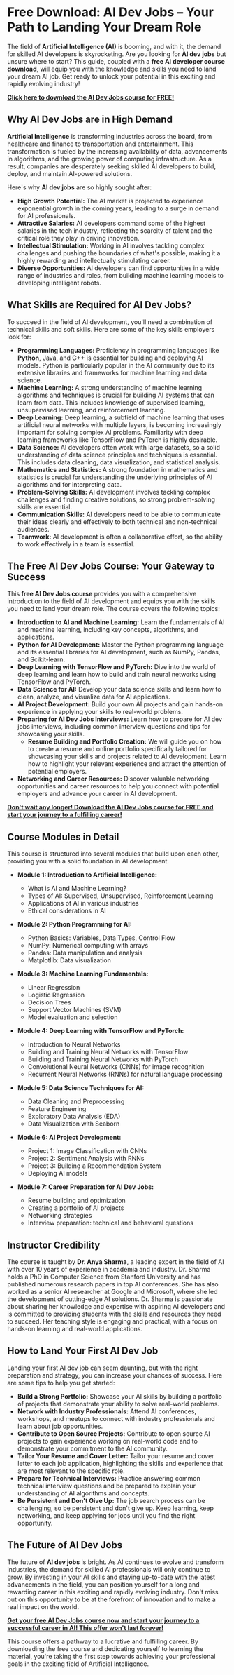# Free Download: AI Dev Jobs – Your Path to Landing Your Dream Role

The field of **Artificial Intelligence (AI)** is booming, and with it, the demand for skilled AI developers is skyrocketing. Are you looking for **AI dev jobs** but unsure where to start?  This guide, coupled with a **free AI developer course download**, will equip you with the knowledge and skills you need to land your dream AI job. Get ready to unlock your potential in this exciting and rapidly evolving industry!

[**Click here to download the AI Dev Jobs course for FREE!**](https://udemywork.com/ai-dev-jobs)

## Why AI Dev Jobs are in High Demand

**Artificial Intelligence** is transforming industries across the board, from healthcare and finance to transportation and entertainment. This transformation is fueled by the increasing availability of data, advancements in algorithms, and the growing power of computing infrastructure. As a result, companies are desperately seeking skilled AI developers to build, deploy, and maintain AI-powered solutions.

Here's why **AI dev jobs** are so highly sought after:

*   **High Growth Potential:** The AI market is projected to experience exponential growth in the coming years, leading to a surge in demand for AI professionals.
*   **Attractive Salaries:** AI developers command some of the highest salaries in the tech industry, reflecting the scarcity of talent and the critical role they play in driving innovation.
*   **Intellectual Stimulation:** Working in AI involves tackling complex challenges and pushing the boundaries of what's possible, making it a highly rewarding and intellectually stimulating career.
*   **Diverse Opportunities:** AI developers can find opportunities in a wide range of industries and roles, from building machine learning models to developing intelligent robots.

## What Skills are Required for AI Dev Jobs?

To succeed in the field of AI development, you'll need a combination of technical skills and soft skills. Here are some of the key skills employers look for:

*   **Programming Languages:** Proficiency in programming languages like **Python**, Java, and C++ is essential for building and deploying AI models. Python is particularly popular in the AI community due to its extensive libraries and frameworks for machine learning and data science.
*   **Machine Learning:** A strong understanding of machine learning algorithms and techniques is crucial for building AI systems that can learn from data. This includes knowledge of supervised learning, unsupervised learning, and reinforcement learning.
*   **Deep Learning:** Deep learning, a subfield of machine learning that uses artificial neural networks with multiple layers, is becoming increasingly important for solving complex AI problems. Familiarity with deep learning frameworks like TensorFlow and PyTorch is highly desirable.
*   **Data Science:** AI developers often work with large datasets, so a solid understanding of data science principles and techniques is essential. This includes data cleaning, data visualization, and statistical analysis.
*   **Mathematics and Statistics:** A strong foundation in mathematics and statistics is crucial for understanding the underlying principles of AI algorithms and for interpreting data.
*   **Problem-Solving Skills:** AI development involves tackling complex challenges and finding creative solutions, so strong problem-solving skills are essential.
*   **Communication Skills:** AI developers need to be able to communicate their ideas clearly and effectively to both technical and non-technical audiences.
*   **Teamwork:** AI development is often a collaborative effort, so the ability to work effectively in a team is essential.

## The Free AI Dev Jobs Course: Your Gateway to Success

This **free AI Dev Jobs course** provides you with a comprehensive introduction to the field of AI development and equips you with the skills you need to land your dream role. The course covers the following topics:

*   **Introduction to AI and Machine Learning:** Learn the fundamentals of AI and machine learning, including key concepts, algorithms, and applications.
*   **Python for AI Development:** Master the Python programming language and its essential libraries for AI development, such as NumPy, Pandas, and Scikit-learn.
*   **Deep Learning with TensorFlow and PyTorch:** Dive into the world of deep learning and learn how to build and train neural networks using TensorFlow and PyTorch.
*   **Data Science for AI:** Develop your data science skills and learn how to clean, analyze, and visualize data for AI applications.
*   **AI Project Development:** Build your own AI projects and gain hands-on experience in applying your skills to real-world problems.
*   **Preparing for AI Dev Jobs Interviews:** Learn how to prepare for AI dev jobs interviews, including common interview questions and tips for showcasing your skills.
    *   **Resume Building and Portfolio Creation:** We will guide you on how to create a resume and online portfolio specifically tailored for showcasing your skills and projects related to AI development. Learn how to highlight your relevant experience and attract the attention of potential employers.
*   **Networking and Career Resources:** Discover valuable networking opportunities and career resources to help you connect with potential employers and advance your career in AI development.

[**Don't wait any longer! Download the AI Dev Jobs course for FREE and start your journey to a fulfilling career!**](https://udemywork.com/ai-dev-jobs)

## Course Modules in Detail

This course is structured into several modules that build upon each other, providing you with a solid foundation in AI development.

*   **Module 1: Introduction to Artificial Intelligence:**
    *   What is AI and Machine Learning?
    *   Types of AI: Supervised, Unsupervised, Reinforcement Learning
    *   Applications of AI in various industries
    *   Ethical considerations in AI

*   **Module 2: Python Programming for AI:**
    *   Python Basics: Variables, Data Types, Control Flow
    *   NumPy: Numerical computing with arrays
    *   Pandas: Data manipulation and analysis
    *   Matplotlib: Data visualization

*   **Module 3: Machine Learning Fundamentals:**
    *   Linear Regression
    *   Logistic Regression
    *   Decision Trees
    *   Support Vector Machines (SVM)
    *   Model evaluation and selection

*   **Module 4: Deep Learning with TensorFlow and PyTorch:**
    *   Introduction to Neural Networks
    *   Building and Training Neural Networks with TensorFlow
    *   Building and Training Neural Networks with PyTorch
    *   Convolutional Neural Networks (CNNs) for image recognition
    *   Recurrent Neural Networks (RNNs) for natural language processing

*   **Module 5: Data Science Techniques for AI:**
    *   Data Cleaning and Preprocessing
    *   Feature Engineering
    *   Exploratory Data Analysis (EDA)
    *   Data Visualization with Seaborn

*   **Module 6: AI Project Development:**
    *   Project 1: Image Classification with CNNs
    *   Project 2: Sentiment Analysis with RNNs
    *   Project 3: Building a Recommendation System
    *   Deploying AI models

*   **Module 7: Career Preparation for AI Dev Jobs:**
    *   Resume building and optimization
    *   Creating a portfolio of AI projects
    *   Networking strategies
    *   Interview preparation: technical and behavioral questions

## Instructor Credibility

The course is taught by **Dr. Anya Sharma**, a leading expert in the field of AI with over 10 years of experience in academia and industry. Dr. Sharma holds a PhD in Computer Science from Stanford University and has published numerous research papers in top AI conferences. She has also worked as a senior AI researcher at Google and Microsoft, where she led the development of cutting-edge AI solutions. Dr. Sharma is passionate about sharing her knowledge and expertise with aspiring AI developers and is committed to providing students with the skills and resources they need to succeed. Her teaching style is engaging and practical, with a focus on hands-on learning and real-world applications.

## How to Land Your First AI Dev Job

Landing your first AI dev job can seem daunting, but with the right preparation and strategy, you can increase your chances of success. Here are some tips to help you get started:

*   **Build a Strong Portfolio:** Showcase your AI skills by building a portfolio of projects that demonstrate your ability to solve real-world problems.
*   **Network with Industry Professionals:** Attend AI conferences, workshops, and meetups to connect with industry professionals and learn about job opportunities.
*   **Contribute to Open Source Projects:** Contribute to open source AI projects to gain experience working on real-world code and to demonstrate your commitment to the AI community.
*   **Tailor Your Resume and Cover Letter:** Tailor your resume and cover letter to each job application, highlighting the skills and experience that are most relevant to the specific role.
*   **Prepare for Technical Interviews:** Practice answering common technical interview questions and be prepared to explain your understanding of AI algorithms and concepts.
*   **Be Persistent and Don't Give Up:** The job search process can be challenging, so be persistent and don't give up. Keep learning, keep networking, and keep applying for jobs until you find the right opportunity.

## The Future of AI Dev Jobs

The future of **AI dev jobs** is bright. As AI continues to evolve and transform industries, the demand for skilled AI professionals will only continue to grow. By investing in your AI skills and staying up-to-date with the latest advancements in the field, you can position yourself for a long and rewarding career in this exciting and rapidly evolving industry. Don't miss out on this opportunity to be at the forefront of innovation and to make a real impact on the world.

[**Get your free AI Dev Jobs course now and start your journey to a successful career in AI! This offer won't last forever!**](https://udemywork.com/ai-dev-jobs)

This course offers a pathway to a lucrative and fulfilling career. By downloading the free course and dedicating yourself to learning the material, you're taking the first step towards achieving your professional goals in the exciting field of Artificial Intelligence.

